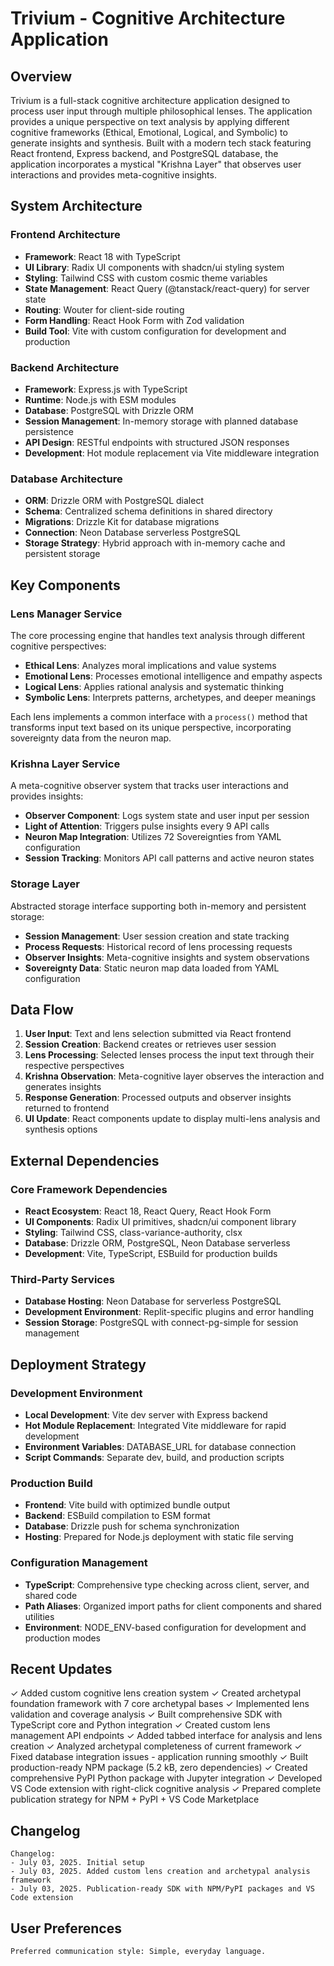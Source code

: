 # Trivium - Cognitive Architecture Application

## Overview

Trivium is a full-stack cognitive architecture application designed to process user input through multiple philosophical lenses. The application provides a unique perspective on text analysis by applying different cognitive frameworks (Ethical, Emotional, Logical, and Symbolic) to generate insights and synthesis. Built with a modern tech stack featuring React frontend, Express backend, and PostgreSQL database, the application incorporates a mystical "Krishna Layer" that observes user interactions and provides meta-cognitive insights.

## System Architecture

### Frontend Architecture
- **Framework**: React 18 with TypeScript
- **UI Library**: Radix UI components with shadcn/ui styling system
- **Styling**: Tailwind CSS with custom cosmic theme variables
- **State Management**: React Query (@tanstack/react-query) for server state
- **Routing**: Wouter for client-side routing
- **Form Handling**: React Hook Form with Zod validation
- **Build Tool**: Vite with custom configuration for development and production

### Backend Architecture
- **Framework**: Express.js with TypeScript
- **Runtime**: Node.js with ESM modules
- **Database**: PostgreSQL with Drizzle ORM
- **Session Management**: In-memory storage with planned database persistence
- **API Design**: RESTful endpoints with structured JSON responses
- **Development**: Hot module replacement via Vite middleware integration

### Database Architecture
- **ORM**: Drizzle ORM with PostgreSQL dialect
- **Schema**: Centralized schema definitions in shared directory
- **Migrations**: Drizzle Kit for database migrations
- **Connection**: Neon Database serverless PostgreSQL
- **Storage Strategy**: Hybrid approach with in-memory cache and persistent storage

## Key Components

### Lens Manager Service
The core processing engine that handles text analysis through different cognitive perspectives:
- **Ethical Lens**: Analyzes moral implications and value systems
- **Emotional Lens**: Processes emotional intelligence and empathy aspects
- **Logical Lens**: Applies rational analysis and systematic thinking
- **Symbolic Lens**: Interprets patterns, archetypes, and deeper meanings

Each lens implements a common interface with a `process()` method that transforms input text based on its unique perspective, incorporating sovereignty data from the neuron map.

### Krishna Layer Service
A meta-cognitive observer system that tracks user interactions and provides insights:
- **Observer Component**: Logs system state and user input per session
- **Light of Attention**: Triggers pulse insights every 9 API calls
- **Neuron Map Integration**: Utilizes 72 Sovereignties from YAML configuration
- **Session Tracking**: Monitors API call patterns and active neuron states

### Storage Layer
Abstracted storage interface supporting both in-memory and persistent storage:
- **Session Management**: User session creation and state tracking
- **Process Requests**: Historical record of lens processing requests
- **Observer Insights**: Meta-cognitive insights and system observations
- **Sovereignty Data**: Static neuron map data loaded from YAML configuration

## Data Flow

1. **User Input**: Text and lens selection submitted via React frontend
2. **Session Creation**: Backend creates or retrieves user session
3. **Lens Processing**: Selected lenses process the input text through their respective perspectives
4. **Krishna Observation**: Meta-cognitive layer observes the interaction and generates insights
5. **Response Generation**: Processed outputs and observer insights returned to frontend
6. **UI Update**: React components update to display multi-lens analysis and synthesis options

## External Dependencies

### Core Framework Dependencies
- **React Ecosystem**: React 18, React Query, React Hook Form
- **UI Components**: Radix UI primitives, shadcn/ui component library
- **Styling**: Tailwind CSS, class-variance-authority, clsx
- **Database**: Drizzle ORM, PostgreSQL, Neon Database serverless
- **Development**: Vite, TypeScript, ESBuild for production builds

### Third-Party Services
- **Database Hosting**: Neon Database for serverless PostgreSQL
- **Development Environment**: Replit-specific plugins and error handling
- **Session Storage**: PostgreSQL with connect-pg-simple for session management

## Deployment Strategy

### Development Environment
- **Local Development**: Vite dev server with Express backend
- **Hot Module Replacement**: Integrated Vite middleware for rapid development
- **Environment Variables**: DATABASE_URL for database connection
- **Script Commands**: Separate dev, build, and production scripts

### Production Build
- **Frontend**: Vite build with optimized bundle output
- **Backend**: ESBuild compilation to ESM format
- **Database**: Drizzle push for schema synchronization
- **Hosting**: Prepared for Node.js deployment with static file serving

### Configuration Management
- **TypeScript**: Comprehensive type checking across client, server, and shared code
- **Path Aliases**: Organized import paths for client components and shared utilities
- **Environment**: NODE_ENV-based configuration for development and production modes

## Recent Updates

✓ Added custom cognitive lens creation system
✓ Created archetypal foundation framework with 7 core archetypal bases
✓ Implemented lens validation and coverage analysis
✓ Built comprehensive SDK with TypeScript core and Python integration
✓ Created custom lens management API endpoints
✓ Added tabbed interface for analysis and lens creation
✓ Analyzed archetypal completeness of current framework
✓ Fixed database integration issues - application running smoothly
✓ Built production-ready NPM package (5.2 kB, zero dependencies)
✓ Created comprehensive PyPI Python package with Jupyter integration
✓ Developed VS Code extension with right-click cognitive analysis
✓ Prepared complete publication strategy for NPM + PyPI + VS Code Marketplace

## Changelog

```
Changelog:
- July 03, 2025. Initial setup
- July 03, 2025. Added custom lens creation and archetypal analysis framework
- July 03, 2025. Publication-ready SDK with NPM/PyPI packages and VS Code extension
```

## User Preferences

```
Preferred communication style: Simple, everyday language.
```